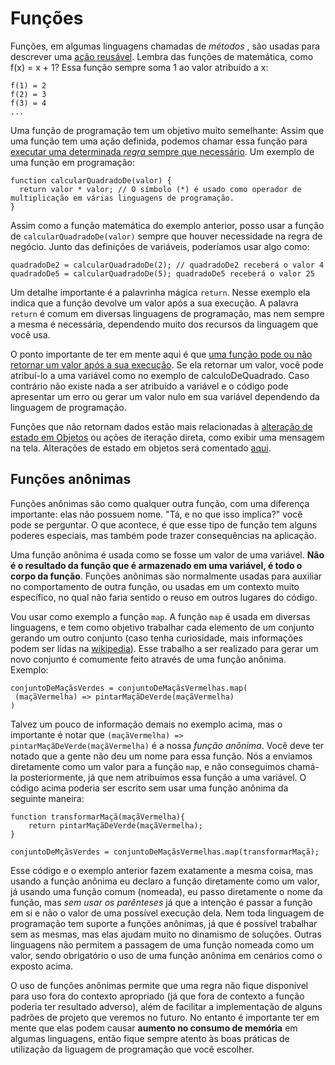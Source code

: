 # Funções

Funções, em algumas linguagens chamadas de *métodos* , são usadas para descrever uma <u>ação reusável</u>. Lembra das funções de matemática, como f(x) = x + 1? Essa função sempre soma 1 ao valor atribuído a x:

```
f(1) = 2
f(2) = 3
f(3) = 4
...
```

Uma função de programação tem um objetivo muito semelhante: Assim que uma função tem uma ação definida, podemos chamar essa função para <u>executar uma determinada *regra* sempre que necessário</u>. Um exemplo de uma função em programação:

```
function calcularQuadradoDe(valor) {
  return valor * valor; // O símbolo (*) é usado como operador de multiplicação em várias linguagens de programação.
}
```

Assim como a função matemática do exemplo anterior, posso usar a função de `calcularQuadradoDe(valor)` sempre que houver necessidade na regra de negócio. Junto das definições de variáveis, poderíamos usar algo como:

```
quadradoDe2 = calcularQuadradoDe(2); // quadradoDe2 receberá o valor 4
quadradoDe5 = calcularQuadradoDe(5); quadradoDe5 receberá o valor 25
```

Um detalhe importante é a palavrinha mágica `return`. Nesse exemplo ela indica que a função devolve um valor após a sua execução. A palavra `return` é comum em diversas linguagens de programação, mas nem sempre a mesma é necessária, dependendo muito dos recursos da linguagem que você usa.

O ponto importante de ter em mente aqui é que <u>uma função pode ou não retornar um valor após a sua execução</u>. Se ela retornar um valor, você pode atribuí-lo a uma variável como no exemplo de calculoDeQuadrado.
Caso contrário não existe nada a ser atribuído a variável e o código pode apresentar um erro ou gerar um valor nulo em sua variável dependendo da linguagem de programação.

Funções que não retornam dados estão mais relacionadas à <u>alteração de estado em Objetos</u> ou ações de iteração direta, como exibir uma mensagem na tela. Alterações de estado em objetos será comentado [aqui](classesObjetos.md).



 ## Funções anônimas

Funções anônimas são como qualquer outra função, com uma diferença importante: elas não possuem nome. "Tá, e no que isso implica?" você pode se perguntar. O que acontece, é que esse tipo de função tem alguns poderes especiais, mas também pode trazer consequências na aplicação.

Uma função anônima é usada como se fosse um valor de uma variável. **Não é o resultado da função que é armazenado em uma variável, é todo o corpo da função**. Funções anônimas são normalmente usadas para auxiliar no comportamento de outra função, ou usadas em um contexto muito específico, no qual não faria sentido o reuso em outros lugares do código.

Vou usar como exemplo a função `map`. A função `map` é usada em diversas linguagens, e tem como objetivo trabalhar cada elemento de um conjunto gerando um outro conjunto (caso tenha curiosidade, mais informações podem ser lídas na [wikipedia](https://en.wikipedia.org/wiki/Map_(higher-order_function))). Esse trabalho a ser realizado para gerar um novo conjunto é comumente feito através de uma função anônima. Exemplo:

```
conjuntoDeMaçãsVerdes = conjuntoDeMaçãsVermelhas.map(
 (maçãVermelha) => pintarMaçãDeVerde(maçãVermelha)
)
```

Talvez um pouco de informação demais no exemplo acima, mas o importante é notar que `(maçãVermelha) => pintarMaçãDeVerde(maçãVermelha)` é a nossa *função anônima*. Você deve ter notado que a gente não deu um nome para essa função. Nós a enviamos diretamente como um valor para a função `map`, e não conseguimos chamá-la posteriormente, já que nem atribuímos essa função a uma variável. O código acima poderia ser escrito sem usar uma função anônima da seguinte maneira:

```
function transformarMaçã(maçãVermelha){
	return pintarMaçãDeVerde(maçãVermelha);
} 

conjuntoDeMçãsVerdes = conjuntoDeMaçãsVermelhas.map(transformarMaçã);
```

Esse código e o exemplo anterior fazem exatamente a mesma coisa, mas usando a função anônima eu declaro a função diretamente como um valor, já usando uma função comum (nomeada), eu passo diretamente o nome da função, mas *sem usar os parênteses* já que a intenção é passar a função em si e não o valor de uma possível execução dela.
Nem toda linguagem de programação tem suporte a funções anônimas, já que é possível trabalhar sem as mesmas, mas elas ajudam muito no dinamismo de soluções. Outras linguagens não permitem a passagem de uma função nomeada como um valor, sendo obrigatório o uso de uma função anônima em cenários como o exposto acima.

O uso de funções anônimas permite que uma regra não fique disponível para uso fora do contexto apropriado (já que fora de contexto a função poderia ter resultado adverso), além de facilitar a implementação de alguns padrões de projeto que veremos no futuro. No entanto é importante ter em mente que elas podem causar **aumento no consumo de memória** em algumas linguagens, então fique sempre atento às boas práticas de utilização da liguagem de programação que você escolher.